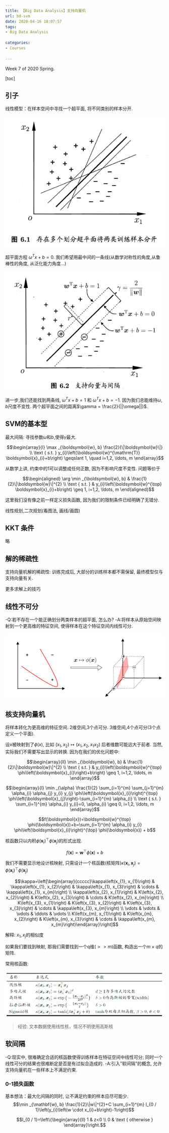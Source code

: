 ```yaml
---
title: 【Big Data Analysis】支持向量机
url: bd-svm
date: 2020-04-16 18:07:57
tags: 
- Big Data Analysis

categories: 
- Courses

---
```


Week 7 of 2020 Spring.

<!--more-->

[toc]

## 引子

线性模型：在样本空间中寻找一个超平面, 将不同类别的样本分开.

![](img/04-16-18-11-36.png)


超平面方程 $\omega^{T} x + b =0$. 我们希望用最中间的一条线(从数学对称性的角度,从鲁棒性的角度, 从泛化能力角度...)

![](img/04-16-18-23-06.png)

进一步,我们还能找到两条线, $\omega^{T}x+b = 1$ 和 $\omega^{T}x+b = -1$. 因为我们总能维持$\omega, b$尺度不变性. 两个超平面之间的距离$\gamma = \frac{2}{||\omega||}$.

## SVM的基本型

最大间隔: 寻找参数$\omega$和$b$,使得$\gamma$最大.

$$\begin{array}{l}
\max _{\boldsymbol{w}, b} \frac{2}{\|\boldsymbol{w}\|} \\
\text { s.t. } y_{i}\left(\boldsymbol{w}^{\mathrm{T}} \boldsymbol{x}_{i}+b\right) \geqslant 1, \quad i=1,2, \ldots, m
\end{array}$$

从数学上讲, 约束中的1可以调整成任何正数, 因为不影响尺度不变性. 问题等价于

$$\begin{aligned}
\arg \min _{\boldsymbol{w}, b} & \frac{1}{2}\|\boldsymbol{w}\|^{2} \\
\text { s.t. } & y_{i}\left(\boldsymbol{w}^{\top} \boldsymbol{x}_{i}+b\right) \geq 1, i=1,2, \ldots, m
\end{aligned}$$

这里我们没有像之前一样定义损失函数, 因为我们的限制条件已经明确了无错分.

线性规划,二次规划(看图法, 画线/画圆)


## KKT 条件

略

## 解的稀疏性

支持向量机解的稀疏性: 训练完成后, 大部分的训练样本都不需保留, 最终模型仅与支持向量有关.

更多求解上的技巧

## 线性不可分

-Q:若不存在一个能正确划分两类样本的超平面, 怎么办?
-A:将样本从原始空间映射到一个更高维的特征空间, 使得样本在这个特征空间内线性可分.

![](img/04-16-19-53-41.png)

## 核支持向量机

将样本转化为更高维的特征空间. 2维空间,3个点可分. 3维空间,4个点可分(3个点定义一个平面).

设$x$被映射到了$\phi(x)$, 比如 $(x_1,x_2)\mapsto (x_1,x_2,x_1 x_2)$ 后者维数可能远大于前者. 当然, 实际我们不需要写出显示的转换. 因为在我们的优化问题中:

$$\begin{array}{ll}
\min _{\boldsymbol{w}, b} & \frac{1}{2}\|\boldsymbol{w}\|^{2} \\
\text { s.t. } & y_{i}\left(\boldsymbol{w}^{\top} \phi\left(\boldsymbol{x}_{i}\right)+b\right) \geq 1, i=1,2, \ldots, m
\end{array}$$

$$\begin{array}{l}
\min _{\alpha} \frac{1}{2} \sum_{i=1}^{m} \sum_{j=1}^{m} \alpha_{i} \alpha_{j} y_{i} y_{j} \phi\left(\boldsymbol{x}_{i}\right)^{\top} \phi\left(\boldsymbol{x}_{j}\right)-\sum_{i=1}^{m} \alpha_{i} \\
\text { s.t. } \sum_{i=1}^{m} \alpha_{i} y_{i}=0, \alpha_{i} \geq 0, i=1,2, \ldots, m
\end{array}$$

$$f(\boldsymbol{x})=\boldsymbol{w}^{\top} \phi(\boldsymbol{x})+b=\sum_{i=1}^{m} \alpha_{i} y_{i} \phi\left(\boldsymbol{x}_{i}\right)^{\top} \phi(\boldsymbol{x}) + b$$

核函数只以内积$\phi\left(\boldsymbol{x}_{i}\right)^{\top} \phi\left(\boldsymbol{x}_{j}\right)$的形式出现.

$$f(\boldsymbol{x})=\boldsymbol{w}^{\top} \phi(\boldsymbol{x})+b$$


我们不需要显示地设计核映射, 只需设计一个核函数(核矩阵)$\kappa\left(\boldsymbol{x}_{i}, \boldsymbol{x}_{j}\right)=\phi\left(\boldsymbol{x}_{i}\right)^{\top} \phi\left(\boldsymbol{x}_{j}\right)$


$$\kappa=\left[\begin{array}{ccccc}\kappa\left(x_{1}, x_{1}\right) & \kappa\left(x_{1}, x_{2}\right) & \kappa\left(x_{1}, x_{3}\right) & \cdots & \kappa\left(x_{1}, x_{m}\right) \\ \kappa\left(x_{2}, x_{1}\right) & K\left(x_{2}, x_{2}\right) & K\left(x_{2}, x_{3}\right) & \cdots & K\left(x_{2}, x_{m}\right) \\ K\left(x_{3}, x_{1}\right) & K\left(x_{3}, x_{2}\right) & K\left(x_{3}, x_{3}\right) & \cdots & \kappa\left(x_{3}, x_{m}\right) \\ \vdots & \vdots & \vdots & \ddots & \vdots \\ K\left(x_{m}, x_{1}\right) & K\left(x_{m}, x_{2}\right) & K\left(x_{m}, x_{3}\right) & \cdots & \kappa\left(x_{m}, x_{m}\right)\end{array}\right]$$

解释: $x_1,x_j$的相似度

如果我们要找到映射, 那我们需要找到一个q维($>>m$)函数, 构造出一个$m\times q$的矩阵.

常用核函数:

![](img/04-16-20-06-39.png)

> 经验: 文本数据使用线性核，情况不明使用高斯核

## 软间隔
-Q:现实中, 很难确定合适的核函数使得训练样本在特征空间中线性可分; 同时一个线性可分的结果也很难断定是否是有过拟合造成的.
-A:引入”软间隔”的概念, 允许支持向量机在一些样本上不满足约束.

### 0-1损失函数

基本想法：最大化间隔的同时, 让不满足约束的样本应尽可能少.
$$\min _{\mathbf{w}, b} \frac{1}{2}\|w\|^{2}+C \sum_{i=1}^{m} l_{0 / 1}\left(y_{i}\left(w \cdot x_{i}+b\right)-1\right)$$

$$l_{0 / 1}=\left\{\begin{array}{ll}
1 & z<0 \\
0 & \text { otherwise }
\end{array}\right.$$

